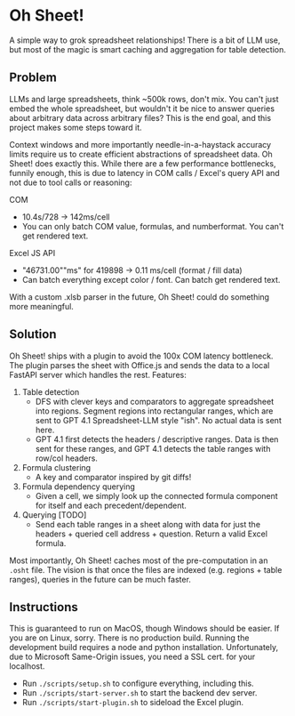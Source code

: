 # Oh Sheet!
A simple way to grok spreadsheet relationships! There is a bit of LLM use, but most of the magic is smart caching and aggregation for table detection.

## Problem
LLMs and large spreadsheets, think ~500k rows, don't mix. You can't just embed the whole spreadsheet, but wouldn't it be nice to answer queries about arbitrary data across arbitrary files? This is the end goal, and this project makes some steps toward it. 

Context windows and more importantly needle-in-a-haystack accuracy limits require us to create efficient abstractions of spreadsheet data. Oh Sheet! does exactly this. While there are a few performance bottlenecks, funnily enough, this is due to latency in COM calls / Excel's query API and not due to tool calls or reasoning:

COM
- 10.4s/728 -> 142ms/cell
- You can only batch COM value, formulas, and numberformat. You can't get rendered text.

Excel JS API
- "46731.00""ms" for 419898 -> 0.11 ms/cell (format / fill data)
- Can batch everything except color / font. Can batch get rendered text. 

With a custom .xlsb parser in the future, Oh Sheet! could do something more meaningful. 

## Solution
Oh Sheet! ships with a plugin to avoid the 100x COM latency bottleneck. The plugin parses the sheet with Office.js and sends the data to a local FastAPI server which handles the rest. Features:
1. Table detection
    * DFS with clever keys and comparators to aggregate spreadsheet into regions. Segment regions into rectangular ranges, which are sent to GPT 4.1 Spreadsheet-LLM style "ish". No actual data is sent here. 
    * GPT 4.1 first detects the headers / descriptive ranges. Data is then sent for these ranges, and GPT 4.1 detects the table ranges with row/col headers.
2. Formula clustering
    * A key and comparator inspired by git diffs!
3. Formula dependency querying
    * Given a cell, we simply look up the connected formula component for itself and each precedent/dependent. 
4. Querying [TODO]
    * Send each table ranges in a sheet along with data for just the headers + queried cell address + question. Return a valid Excel formula.

Most importantly, Oh Sheet! caches most of the pre-computation in an `.osht` file. The vision is that once the files are indexed (e.g. regions + table ranges), queries in the future can be much faster. 

## Instructions
This is guaranteed to run on MacOS, though Windows should be easier. If you are on Linux, sorry. There is no production build. Running the development build requires a node and python installation. Unfortunately, due to Microsoft Same-Origin issues, you need a SSL cert. for your localhost. 
- Run `./scripts/setup.sh` to configure everything, including this.
- Run `./scripts/start-server.sh` to start the backend dev server.
- Run `./scripts/start-plugin.sh` to sideload the Excel plugin.
